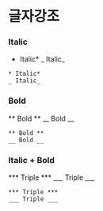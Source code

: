 글자강조
===

### Italic  
* Italic*
_ Italic_

```
* Italic*
_ Italic_
```

### Bold  
** Bold **
__ Bold __

```
** Bold **
__ Bold __
```

### Italic + Bold
*** Triple ***
___ Triple ___

```
*** Triple ***
___ Triple ___
```
